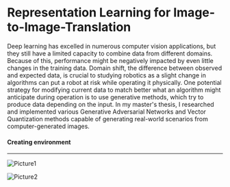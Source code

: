 # Representation Learning for Image-to-Image-Translation

Deep learning has excelled in numerous computer vision applications, but they still have a
limited capacity to combine data from different domains. Because of this, performance
might be negatively impacted by even little changes in the training data. Domain shift,
the difference between observed and expected data, is crucial to studying robotics as a
slight change in algorithms can put a robot at risk while operating it physically. One
potential strategy for modifying current data to match better what an algorithm might
anticipate during operation is to use generative methods, which try to produce data
depending on the input. In my master's thesis, I researched and implemented various Generative Adversarial
Networks and Vector Quantization methods capable of generating real-world scenarios
from computer-generated images.


#### Creating environment
______

![Picture1](https://user-images.githubusercontent.com/71276798/225160690-155ac65c-67cc-43e4-8816-85cebb99b266.png)

![Picture2](https://user-images.githubusercontent.com/71276798/225160913-dd707469-6d7c-496f-b31d-63c482ef6862.png)
